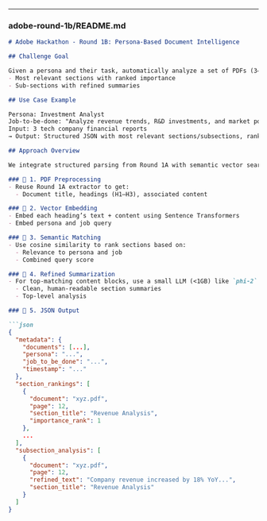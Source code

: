 
---

### adobe-round-1b/README.md

```markdown
# Adobe Hackathon - Round 1B: Persona-Based Document Intelligence

## Challenge Goal

Given a persona and their task, automatically analyze a set of PDFs (3–10) and extract:
- Most relevant sections with ranked importance
- Sub-sections with refined summaries

## Use Case Example

Persona: Investment Analyst  
Job-to-be-done: "Analyze revenue trends, R&D investments, and market positioning strategies."  
Input: 3 tech company financial reports  
→ Output: Structured JSON with most relevant sections/subsections, ranked by importance.

## Approach Overview

We integrate structured parsing from Round 1A with semantic vector search and lightweight LLM-based summarization:

### 🔹 1. PDF Preprocessing
- Reuse Round 1A extractor to get:
  - Document title, headings (H1–H3), associated content

### 🔹 2. Vector Embedding
- Embed each heading’s text + content using Sentence Transformers
- Embed persona and job query

### 🔹 3. Semantic Matching
- Use cosine similarity to rank sections based on:
  - Relevance to persona and job
  - Combined query score

### 🔹 4. Refined Summarization
- For top-matching content blocks, use a small LLM (<1GB) like `phi-2` or `tiny-llama` to generate:
  - Clean, human-readable section summaries
  - Top-level analysis

### 🔹 5. JSON Output

```json
{
  "metadata": {
    "documents": [...],
    "persona": "...",
    "job_to_be_done": "...",
    "timestamp": "..."
  },
  "section_rankings": [
    {
      "document": "xyz.pdf",
      "page": 12,
      "section_title": "Revenue Analysis",
      "importance_rank": 1
    },
    ...
  ],
  "subsection_analysis": [
    {
      "document": "xyz.pdf",
      "page": 12,
      "refined_text": "Company revenue increased by 18% YoY...",
      "section_title": "Revenue Analysis"
    }
  ]
}
